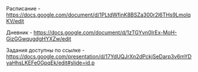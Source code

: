 Расписание - https://docs.google.com/document/d/1PLtdWfjnK8BSZa300r2l6THs9LmolqKV/edit 


Дневник - https://docs.google.com/document/d/1zTGYvn0IrEx-MoH-GizGGwqugdgHYXZw/edit 



Задания доступны по ссылке - https://docs.google.com/presentation/d/17YdUQJrXn2dPckjSeDarp3v6mYDyaHhsLKEFe0GpqEk/edit#slide=id.p
